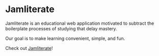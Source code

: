 <h1>Jamliterate</h1>

Jamliterate is an educational web application motivated to subtract the boilerplate processes 
of studying that delay mastery.

Our goal is to make learning convenient, simple, and fun.

Check out [Jamliterate](https://www.jamliterate.com)!
